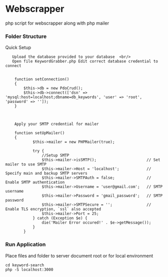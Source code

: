 # Webscrapper
php script for webscrapper along with php mailer

### Folder Structure

    

    
Quick Setup
        
       Upload the database provided to your database  <br/>
       Open file KeywordGrabber.php Edit correct database credential to connect
       
      
        function setConnection()
        {
            $this->db = new PdoCrud();
            $this->db->connect(['dsn' => 'mysql:host=localhost;dbname=db_keywords', 'user' => 'root', 'password' => '']);
        }

       
        
        Apply your SMTP credential for mailer
        
        function setUpMailer()
        {
                $this->mailer = new PHPMailer(true);

                try {
                    //Setup SMTP
                    $this->mailer->isSMTP();                      // Set mailer to use SMTP 
                    $this->mailer->Host = 'localhost';            // Specify main and backup SMTP servers 
                    $this->mailer->SMTPAuth = false;              // Enable SMTP authentication 
                    $this->mailer->Username = 'user@gmail.com';   // SMTP username 
                    $this->mailer->Password = 'gmail_password';   // SMTP password 
                    $this->mailer->SMTPSecure = '';               // Enable TLS encryption, `ssl` also accepted 
                    $this->mailer->Port = 25;
                } catch (Exception $e) {
                    die('Mailer Error occured!' . $e->getMessage());
                }
            }
            
         
   ### Run Application 
   Place files and folder to server document root or for local environment
   ```
   cd keyword-search
   php -S localhost:3000
   ```
  
